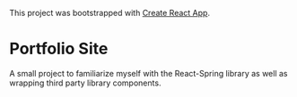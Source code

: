 This project was bootstrapped with [Create React App](https://github.com/facebook/create-react-app).

# Portfolio Site

A small project to familiarize myself with the React-Spring library as well as wrapping third party library components.
